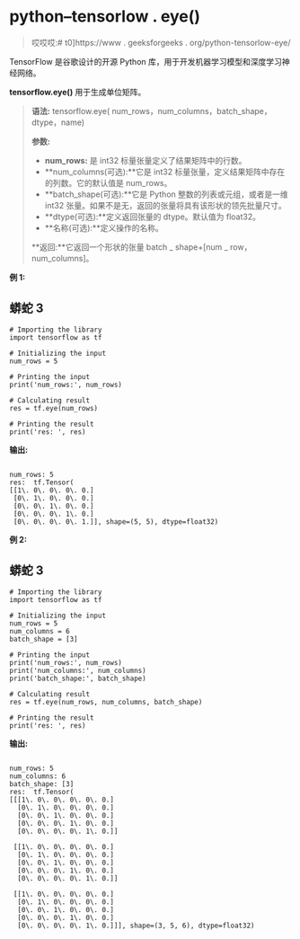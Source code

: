 # python–tensorlow . eye()

> 哎哎哎:# t0]https://www . geeksforgeeks . org/python-tensorlow-eye/

TensorFlow 是谷歌设计的开源 Python 库，用于开发机器学习模型和深度学习神经网络。

**tensorflow.eye()** 用于生成单位矩阵。

> **语法:** tensorflow.eye( num_rows，num_columns，batch_shape，dtype，name)
> 
> **参数:**
> 
> *   **num_rows:** 是 int32 标量张量定义了结果矩阵中的行数。
> *   **num_columns(可选):**它是 int32 标量张量，定义结果矩阵中存在的列数。它的默认值是 num_rows。
> *   **batch_shape(可选):**它是 Python 整数的列表或元组，或者是一维 int32 张量。如果不是无，返回的张量将具有该形状的领先批量尺寸。
> *   **dtype(可选):**定义返回张量的 dtype。默认值为 float32。
> *   **名称(可选):**定义操作的名称。
> 
> **返回:**它返回一个形状的张量 batch _ shape+[num _ row，num_columns]。

**例 1:**

## 蟒蛇 3

```
# Importing the library
import tensorflow as tf

# Initializing the input
num_rows = 5

# Printing the input
print('num_rows:', num_rows)

# Calculating result
res = tf.eye(num_rows)

# Printing the result
print('res: ', res)
```

**输出:**

```

num_rows: 5
res:  tf.Tensor(
[[1\. 0\. 0\. 0\. 0.]
 [0\. 1\. 0\. 0\. 0.]
 [0\. 0\. 1\. 0\. 0.]
 [0\. 0\. 0\. 1\. 0.]
 [0\. 0\. 0\. 0\. 1.]], shape=(5, 5), dtype=float32)

```

**例 2:**

## 蟒蛇 3

```
# Importing the library
import tensorflow as tf

# Initializing the input
num_rows = 5
num_columns = 6
batch_shape = [3]

# Printing the input
print('num_rows:', num_rows)
print('num_columns:', num_columns)
print('batch_shape:', batch_shape)

# Calculating result
res = tf.eye(num_rows, num_columns, batch_shape)

# Printing the result
print('res: ', res)
```

**输出:**

```

num_rows: 5
num_columns: 6
batch_shape: [3]
res:  tf.Tensor(
[[[1\. 0\. 0\. 0\. 0\. 0.]
  [0\. 1\. 0\. 0\. 0\. 0.]
  [0\. 0\. 1\. 0\. 0\. 0.]
  [0\. 0\. 0\. 1\. 0\. 0.]
  [0\. 0\. 0\. 0\. 1\. 0.]]

 [[1\. 0\. 0\. 0\. 0\. 0.]
  [0\. 1\. 0\. 0\. 0\. 0.]
  [0\. 0\. 1\. 0\. 0\. 0.]
  [0\. 0\. 0\. 1\. 0\. 0.]
  [0\. 0\. 0\. 0\. 1\. 0.]]

 [[1\. 0\. 0\. 0\. 0\. 0.]
  [0\. 1\. 0\. 0\. 0\. 0.]
  [0\. 0\. 1\. 0\. 0\. 0.]
  [0\. 0\. 0\. 1\. 0\. 0.]
  [0\. 0\. 0\. 0\. 1\. 0.]]], shape=(3, 5, 6), dtype=float32)

```